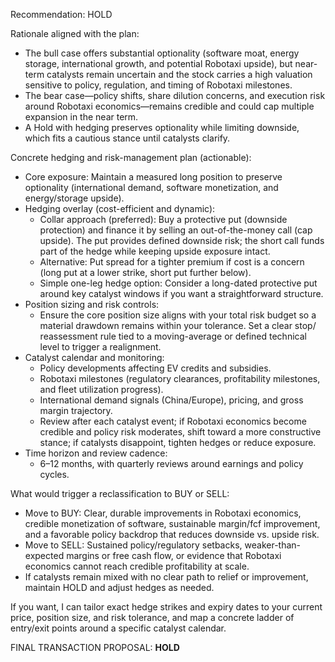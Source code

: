 Recommendation: HOLD

Rationale aligned with the plan:
- The bull case offers substantial optionality (software moat, energy storage, international growth, and potential Robotaxi upside), but near-term catalysts remain uncertain and the stock carries a high valuation sensitive to policy, regulation, and timing of Robotaxi milestones.
- The bear case—policy shifts, share dilution concerns, and execution risk around Robotaxi economics—remains credible and could cap multiple expansion in the near term.
- A Hold with hedging preserves optionality while limiting downside, which fits a cautious stance until catalysts clarify.

Concrete hedging and risk-management plan (actionable):
- Core exposure: Maintain a measured long position to preserve optionality (international demand, software monetization, and energy/storage upside).
- Hedging overlay (cost-efficient and dynamic):
  - Collar approach (preferred): Buy a protective put (downside protection) and finance it by selling an out-of-the-money call (cap upside). The put provides defined downside risk; the short call funds part of the hedge while keeping upside exposure intact.
  - Alternative: Put spread for a tighter premium if cost is a concern (long put at a lower strike, short put further below).
  - Simple one-leg hedge option: Consider a long-dated protective put around key catalyst windows if you want a straightforward structure.
- Position sizing and risk controls:
  - Ensure the core position size aligns with your total risk budget so a material drawdown remains within your tolerance.
  Set a clear stop/ reassessment rule tied to a moving-average or defined technical level to trigger a realignment.
- Catalyst calendar and monitoring:
  - Policy developments affecting EV credits and subsidies.
  - Robotaxi milestones (regulatory clearances, profitability milestones, and fleet utilization progress).
  - International demand signals (China/Europe), pricing, and gross margin trajectory.
  - Review after each catalyst event; if Robotaxi economics become credible and policy risk moderates, shift toward a more constructive stance; if catalysts disappoint, tighten hedges or reduce exposure.
- Time horizon and review cadence:
  - 6–12 months, with quarterly reviews around earnings and policy cycles.

What would trigger a reclassification to BUY or SELL:
- Move to BUY: Clear, durable improvements in Robotaxi economics, credible monetization of software, sustainable margin/fcf improvement, and a favorable policy backdrop that reduces downside vs. upside risk.
- Move to SELL: Sustained policy/regulatory setbacks, weaker-than-expected margins or free cash flow, or evidence that Robotaxi economics cannot reach credible profitability at scale.
- If catalysts remain mixed with no clear path to relief or improvement, maintain HOLD and adjust hedges as needed.

If you want, I can tailor exact hedge strikes and expiry dates to your current price, position size, and risk tolerance, and map a concrete ladder of entry/exit points around a specific catalyst calendar.

FINAL TRANSACTION PROPOSAL: **HOLD**